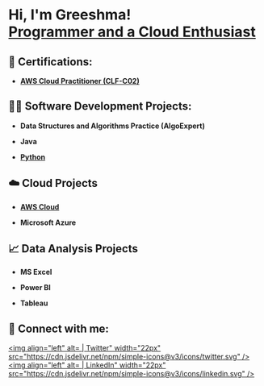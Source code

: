 <h1>Hi, I'm Greeshma! <br/><a href="https://www.linkedin.com/in/greeshma-babu/">Programmer and a Cloud Enthusiast</a> <a href="https://www.linkedin.com/in/greeshma-babu/"> </a>

<h2>📄 Certifications:</h2>

- <b><a href="https://github.com/Greeshma-Babu-tech/Certficates/blob/main/AWS%20Certified%20Cloud%20Practitioner%20certificate.pdf">AWS Cloud Practitioner (CLF-C02)</a></b>
<h2>👨‍💻 Software Development Projects:</h2>

- <b>Data Structures and Algorithms Practice (AlgoExpert)</b>
  
- <b>Java </b>
  
- <b><a href="https://github.com/Greeshma-Babu-tech/Python">Python</a></b>
  
<h2>☁️ Cloud Projects</h2>

- <b><a href="https://github.com/Greeshma-Babu-tech/AWS">AWS Cloud</a></b>
  
- <b>Microsoft Azure </b>

<h2>📈 Data Analysis Projects</h2>

- <b>MS Excel</b>
  
- <b>Power BI</b>
 
- <b>Tableau</b>


<h2> 🤳 Connect with me:</h2>


[<img align="left" alt= | Twitter" width="22px" src="https://cdn.jsdelivr.net/npm/simple-icons@v3/icons/twitter.svg" />][twitter]
[<img align="left" alt= | LinkedIn" width="22px" src="https://cdn.jsdelivr.net/npm/simple-icons@v3/icons/linkedin.svg" />][linkedin]



[twitter]: https://twitter.com
[linkedin]: https://www.linkedin.com/in/greeshma-babu/

<!--
**joshmadakor1/joshmadakor1** is a ✨ _special_ ✨ repository because its `README.md` (this file) appears on your GitHub profile.

Here are some ideas to get you started:

- 🔭 I’m currently working on ...
- 🌱 I’m currently learning ...
- 👯 I’m looking to collaborate on ...
- 🤔 I’m looking for help with ...
- 💬 Ask me about ...
- 📫 How to reach me: ...
- 😄 Pronouns: ...
- ⚡ Fun fact: ...
-->

